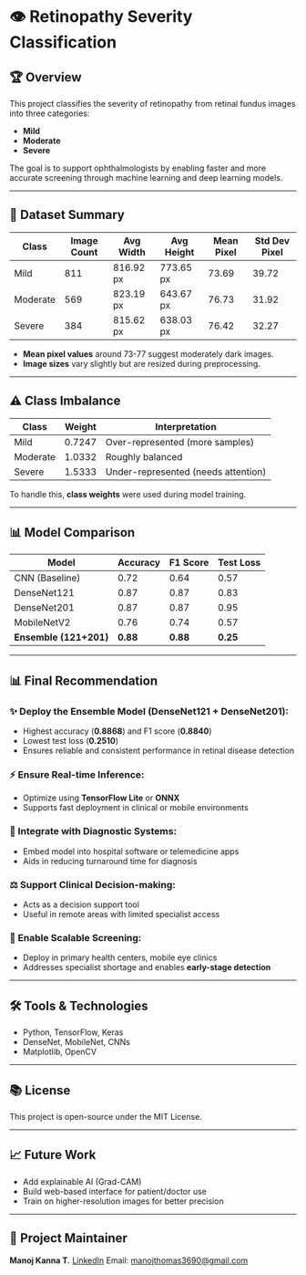 # 👁 Retinopathy Severity Classification

## 🏆 Overview

This project classifies the severity of retinopathy from retinal fundus images into three categories:

* **Mild**
* **Moderate**
* **Severe**

The goal is to support ophthalmologists by enabling faster and more accurate screening through machine learning and deep learning models.

---

## 📂 Dataset Summary

| Class    | Image Count | Avg Width | Avg Height | Mean Pixel | Std Dev Pixel |
| -------- | ----------- | --------- | ---------- | ---------- | ------------- |
| Mild     | 811         | 816.92 px | 773.65 px  | 73.69      | 39.72         |
| Moderate | 569         | 823.19 px | 643.67 px  | 76.73      | 31.92         |
| Severe   | 384         | 815.62 px | 638.03 px  | 76.42      | 32.27         |

* **Mean pixel values** around 73-77 suggest moderately dark images.
* **Image sizes** vary slightly but are resized during preprocessing.

---

## ⚠️ Class Imbalance

| Class    | Weight | Interpretation                      |
| -------- | ------ | ----------------------------------- |
| Mild     | 0.7247 | Over-represented (more samples)     |
| Moderate | 1.0332 | Roughly balanced                    |
| Severe   | 1.5333 | Under-represented (needs attention) |

To handle this, **class weights** were used during model training.

---

## 📊 Model Comparison

| Model                  | Accuracy | F1 Score | Test Loss |
| ---------------------- | -------- | -------- | --------- |
| CNN (Baseline)         | 0.72     | 0.64     | 0.57      |
| DenseNet121            | 0.87     | 0.87     | 0.83      |
| DenseNet201            | 0.87     | 0.87     | 0.95      |
| MobileNetV2            | 0.76     | 0.74     | 0.57      |
| **Ensemble (121+201)** | **0.88** | **0.88** | **0.25**  |

---

## 📊 Final Recommendation

### ✨ Deploy the **Ensemble Model (DenseNet121 + DenseNet201)**:

* Highest accuracy (**0.8868**) and F1 score (**0.8840**)
* Lowest test loss (**0.2510**)
* Ensures reliable and consistent performance in retinal disease detection

### ⚡ Ensure Real-time Inference:

* Optimize using **TensorFlow Lite** or **ONNX**
* Supports fast deployment in clinical or mobile environments

### 💼 Integrate with Diagnostic Systems:

* Embed model into hospital software or telemedicine apps
* Aids in reducing turnaround time for diagnosis

### ⚖️ Support Clinical Decision-making:

* Acts as a decision support tool
* Useful in remote areas with limited specialist access

### 🚀 Enable Scalable Screening:

* Deploy in primary health centers, mobile eye clinics
* Addresses specialist shortage and enables **early-stage detection**

---

## 🛠️ Tools & Technologies

* Python, TensorFlow, Keras
* DenseNet, MobileNet, CNNs
* Matplotlib, OpenCV

---

## 📚 License

This project is open-source under the MIT License.

---

## 📈 Future Work

* Add explainable AI (Grad-CAM)
* Build web-based interface for patient/doctor use
* Train on higher-resolution images for better precision

---

## 📅 Project Maintainer

**Manoj Kanna T.**
[LinkedIn](https://www.linkedin.com/in/manojkanna3690/)
Email: [manojthomas3690@gmail.com](mailto:manojthomas3690@gmail.com)
